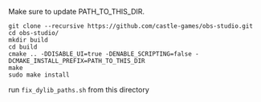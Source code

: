 Make sure to update PATH_TO_THIS_DIR.

```
git clone --recursive https://github.com/castle-games/obs-studio.git
cd obs-studio/
mkdir build
cd build
cmake .. -DDISABLE_UI=true -DENABLE_SCRIPTING=false -DCMAKE_INSTALL_PREFIX=PATH_TO_THIS_DIR
make
sudo make install
```

run `fix_dylib_paths.sh` from this directory
